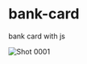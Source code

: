 # bank-card
bank card with js

![Shot 0001](https://github.com/Alirezabasereh/bank-card/assets/126327015/ec2287d8-3f64-49b5-95b1-a794f1322602)
